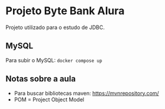 # Projeto Byte Bank Alura

Projeto utilizado para o estudo de JDBC.

## MySQL

Para subir o MySQL:
```docker compose up```

## Notas sobre a aula

* Para buscar bibliotecas maven: https://mvnrepository.com/
* POM = Project Object Model
